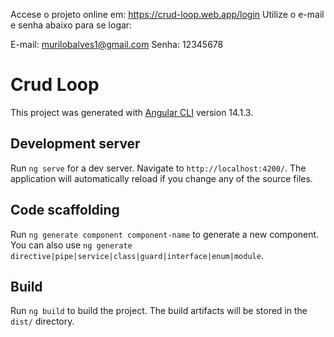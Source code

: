Accese o projeto online em: https://crud-loop.web.app/login
Utilize o e-mail e senha abaixo para se logar:

E-mail: murilobalves1@gmail.com
Senha: 12345678

# Crud Loop

This project was generated with [Angular CLI](https://github.com/angular/angular-cli) version 14.1.3.

## Development server

Run `ng serve` for a dev server. Navigate to `http://localhost:4200/`. The application will automatically reload if you change any of the source files.

## Code scaffolding

Run `ng generate component component-name` to generate a new component. You can also use `ng generate directive|pipe|service|class|guard|interface|enum|module`.

## Build

Run `ng build` to build the project. The build artifacts will be stored in the `dist/` directory.
